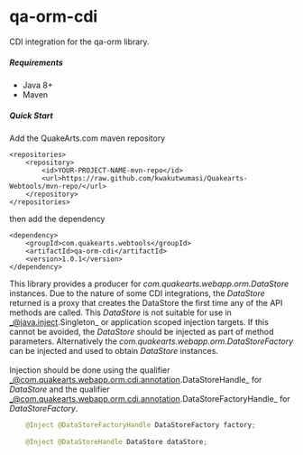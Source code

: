 # qa-orm-cdi

CDI integration for the qa-orm library.

##### Requirements
* Java 8+
* Maven

##### Quick Start

Add the QuakeArts.com maven repository

```
<repositories>
    <repository>
        <id>YOUR-PROJECT-NAME-mvn-repo</id>
        <url>https://raw.github.com/kwakutwumasi/Quakearts-Webtools/mvn-repo/</url>
    </repository>
</repositories>

```

then add the dependency

```
<dependency>
	<groupId>com.quakearts.webtools</groupId>
	<artifactId>qa-orm-cdi</artifactId>
	<version>1.0.1</version>
</dependency>

```

This library provides a producer for _com.quakearts.webapp.orm.DataStore_ instances. Due to the nature of some CDI integrations, the _DataStore_ returned is a proxy that creates the DataStore the first time any of the API methods are called. This _DataStore_ is not suitable for use in _@java.inject.Singleton_ or application scoped injection targets. If this cannot be avoided, the _DataStore_ should be injected as part of method parameters. Alternatively the _com.quakearts.webapp.orm.DataStoreFactory_ can be injected and used to obtain _DataStore_ instances.
<br /><br />
Injection should be done using the qualifier _@com.quakearts.webapp.orm.cdi.annotation.DataStoreHandle_ for _DataStore_ and the qualifier _@com.quakearts.webapp.orm.cdi.annotation.DataStoreFactoryHandle_ for _DataStoreFactory_.

```java
	@Inject @DataStoreFactoryHandle DataStoreFactory factory;
	
	@Inject @DataStoreHandle DataStore dataStore;
```